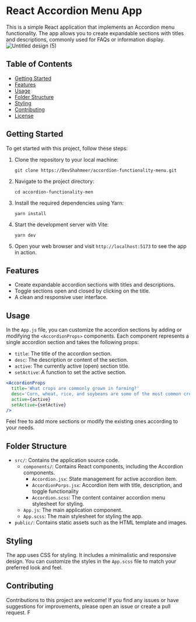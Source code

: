 # React Accordion Menu App

This is a simple React application that implements an Accordion menu functionality. The app allows you to create expandable sections with titles and descriptions, commonly used for FAQs or information display.
![Untitled design (5)](https://github.com/DevShahmeer/accordion-functionality-menu/assets/108333592/828c5238-a3f3-41e2-b974-a68f382057b1)


## Table of Contents

- [Getting Started](#getting-started)
- [Features](#features)
- [Usage](#usage)
- [Folder Structure](#folder-structure)
- [Styling](#styling)
- [Contributing](#contributing)
- [License](#license)

## Getting Started

To get started with this project, follow these steps:

1. Clone the repository to your local machine:

   ```shell
   git clone https://DevShahmeer/accordion-functionality-menu.git
   ```

2. Navigate to the project directory:

   ```shell
   cd accordion-functionality-men
   ```

3. Install the required dependencies using Yarn:

   ```shell
   yarn install
   ```

4. Start the development server with Vite:

   ```shell
   yarn dev
   ```

5. Open your web browser and visit `http://localhost:5173` to see the app in action.

## Features

- Create expandable accordion sections with titles and descriptions.
- Toggle sections open and closed by clicking on the title.
- A clean and responsive user interface.

## Usage

In the `App.js` file, you can customize the accordion sections by adding or modifying the `<AccordionProps>` components. Each component represents a single accordion section and takes the following props:

- `title`: The title of the accordion section.
- `desc`: The description or content of the section.
- `active`: The currently active (open) section title.
- `setActive`: A function to set the active section.

```jsx
<AccordionProps 
  title='What crops are commonly grown in farming?' 
  desc='Corn, wheat, rice, and soybeans are some of the most common crops grown in farming. This varies with different locations and land.' 
  active={active} 
  setActive={setActive} 
/>
```

Feel free to add more sections or modify the existing ones according to your needs.

## Folder Structure

- `src/`: Contains the application source code.
  - `components/`: Contains React components, including the Accordion components.
    - `Accordion.jsx`: State management for active accordion item.
    - `AccordionPorps.jsx`: Accordion item with title, description, and toggle functionality
    - `Accordion.scss`: The content container accordion menu stylesheet for styling.
  - `App.js`: The main application component.
  - `App.scss`: The main stylesheet for styling the app.
- `public/`: Contains static assets such as the HTML template and images.

## Styling

The app uses CSS for styling. It includes a minimalistic and responsive design. You can customize the styles in the `App.scss` file to match your preferred look and feel.

## Contributing

Contributions to this project are welcome! If you find any issues or have suggestions for improvements, please open an issue or create a pull request. F

